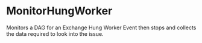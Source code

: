 # MonitorHungWorker
Monitors a DAG for an Exchange Hung Worker Event then stops and collects the data required to look into the issue.
